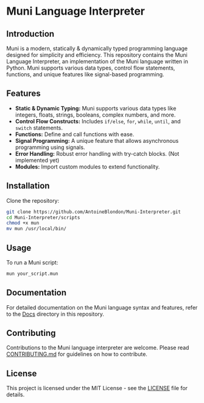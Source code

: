 # Muni Language Interpreter

## Introduction

Muni is a modern, statically & dynamically typed programming language designed for simplicity and efficiency. This repository contains the Muni Language Interpreter, an implementation of the Muni language written in Python. Muni supports various data types, control flow statements, functions, and unique features like signal-based programming.

## Features

- **Static & Dynamic Typing:** Muni supports various data types like integers, floats, strings, booleans, complex numbers, and more.
- **Control Flow Constructs:** Includes `if/else`, `for`, `while`, `until`, and `switch` statements.
- **Functions:** Define and call functions with ease.
- **Signal Programming:** A unique feature that allows asynchronous programming using signals.
- **Error Handling:** Robust error handling with try-catch blocks. (Not implemented yet)
- **Modules:** Import custom modules to extend functionality.

## Installation

Clone the repository:

```bash
git clone https://github.com/AntoineBlondon/Muni-Interpreter.git
cd Muni-Interpreter/scripts
chmod +x mun
mv mun /usr/local/bin/
```

## Usage

To run a Muni script:

```bash
mun your_script.mun
```

## Documentation

For detailed documentation on the Muni language syntax and features, refer to the [Docs](docs/) directory in this repository.

## Contributing

Contributions to the Muni language interpreter are welcome. Please read [CONTRIBUTING.md](docs/CONTRIBUTING.md) for guidelines on how to contribute.

## License

This project is licensed under the MIT License - see the [LICENSE](docs/LICENSE) file for details.
